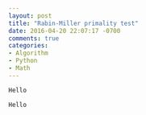 ```yaml
---
layout: post
title: "Rabin-Miller primality test"
date: 2016-04-20 22:07:17 -0700
comments: true
categories: 
- Algorithm
- Python
- Math
---
```


``` python My implementation of Rabin-Miller test
Hello
```

``` python Modified Rabin-Miller test for finding a factor
Hello
```
